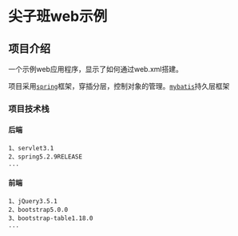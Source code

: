 # 尖子班web示例
## 项目介绍
<p>一个示例web应用程序，显示了如何通过web.xml搭建。
<p>
项目采用<a href="https://spring.io/"><code>spring</code></a>框架，穿插分层，控制对象的管理。<a href="https://mybatis.org/mybatis-3/zh/index.html"><code>mybatis</code></a>持久层框架


### 项目技术栈
#### 后端
    1、servlet3.1
    2、spring5.2.9RELEASE
    ...

#### 前端
    1、jQuery3.5.1
    2、bootstrap5.0.0
    3、bootstrap-table1.18.0
    ...